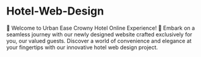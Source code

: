 # Hotel-Web-Design
🌟 Welcome to Urban Ease Crowny Hotel Online Experience! 🌟  Embark on a seamless journey with our newly designed website crafted exclusively for you, our valued guests. Discover a world of convenience and elegance at your fingertips with our innovative hotel web design project.
